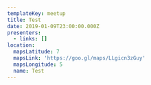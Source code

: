 ```yaml
---
templateKey: meetup
title: Test
date: 2019-01-09T23:00:00.000Z
presenters:
  - links: []
location:
  mapsLatitude: 7
  mapsLink: 'https://goo.gl/maps/LLgicn3zGuy'
  mapsLongitude: 5
  name: Test
---
```


